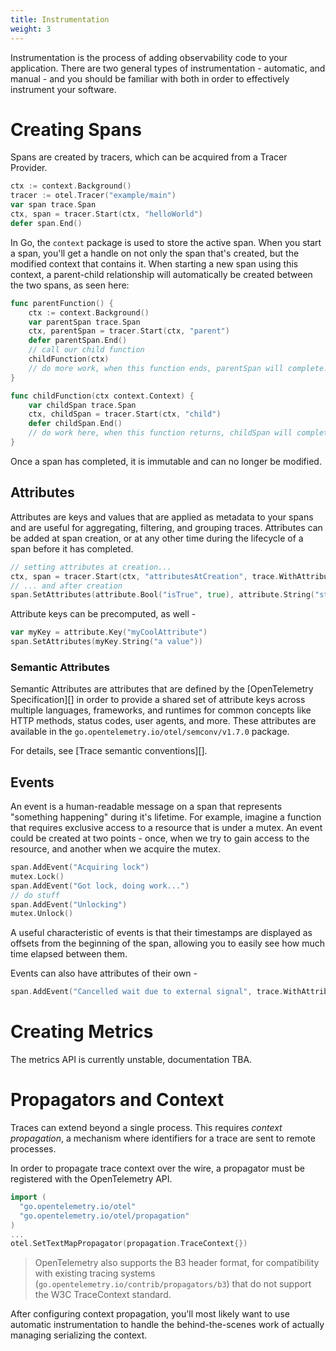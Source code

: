 ```yaml
---
title: Instrumentation
weight: 3
---
```


Instrumentation is the process of adding observability code to your application. There are two general types of instrumentation - automatic, and manual - and you should be familiar with both in order to effectively instrument your software.

# Creating Spans

Spans are created by tracers, which can be acquired from a Tracer Provider.

```go
ctx := context.Background()
tracer := otel.Tracer("example/main")
var span trace.Span
ctx, span = tracer.Start(ctx, "helloWorld")
defer span.End()
```

In Go, the `context` package is used to store the active span. When you start a span, you'll get a handle on not only the span that's created, but the modified context that contains it. When starting a new span using this context, a parent-child relationship will automatically be created between the two spans, as seen here:

```go
func parentFunction() {
	ctx := context.Background()
	var parentSpan trace.Span
	ctx, parentSpan = tracer.Start(ctx, "parent")
	defer parentSpan.End()
	// call our child function
	childFunction(ctx)
	// do more work, when this function ends, parentSpan will complete.
}

func childFunction(ctx context.Context) {
	var childSpan trace.Span
	ctx, childSpan = tracer.Start(ctx, "child")
	defer childSpan.End()
	// do work here, when this function returns, childSpan will complete.
}
```

Once a span has completed, it is immutable and can no longer be modified.

## Attributes

Attributes are keys and values that are applied as metadata to your spans and are useful for aggregating, filtering, and grouping traces. Attributes can be added at span creation, or at any other time during the lifecycle of a span before it has completed.

```go
// setting attributes at creation...
ctx, span = tracer.Start(ctx, "attributesAtCreation", trace.WithAttributes(attribute.String("hello", "world")))
// ... and after creation
span.SetAttributes(attribute.Bool("isTrue", true), attribute.String("stringAttr", "hi!"))
```

Attribute keys can be precomputed, as well -

```go
var myKey = attribute.Key("myCoolAttribute")
span.SetAttributes(myKey.String("a value"))
```

### Semantic Attributes

Semantic Attributes are attributes that are defined by the [OpenTelemetry Specification][] in order to provide a shared set of attribute keys across multiple languages, frameworks, and runtimes for common concepts like HTTP methods, status codes, user agents, and more. These attributes are available in the `go.opentelemetry.io/otel/semconv/v1.7.0` package.

For details, see [Trace semantic conventions][].

## Events

An event is a human-readable message on a span that represents "something happening" during it's lifetime. For example, imagine a function that requires exclusive access to a resource that is under a mutex. An event could be created at two points - once, when we try to gain access to the resource, and another when we acquire the mutex.

```go
span.AddEvent("Acquiring lock")
mutex.Lock()
span.AddEvent("Got lock, doing work...")
// do stuff
span.AddEvent("Unlocking")
mutex.Unlock()
```

A useful characteristic of events is that their timestamps are displayed as offsets from the beginning of the span, allowing you to easily see how much time elapsed between them.

Events can also have attributes of their own -

```go
span.AddEvent("Cancelled wait due to external signal", trace.WithAttributes(attribute.Int("pid", 4328), attribute.String("signal", "SIGHUP")))
```

# Creating Metrics

The metrics API is currently unstable, documentation TBA.

# Propagators and Context

Traces can extend beyond a single process. This requires _context propagation_, a mechanism where identifiers for a trace are sent to remote processes.

In order to propagate trace context over the wire, a propagator must be registered with the OpenTelemetry API.

```go
import (
  "go.opentelemetry.io/otel"
  "go.opentelemetry.io/otel/propagation"
)
...
otel.SetTextMapPropagator(propagation.TraceContext{})
```

> OpenTelemetry also supports the B3 header format, for compatibility with existing tracing systems (`go.opentelemetry.io/contrib/propagators/b3`) that do not support the W3C TraceContext standard.

After configuring context propagation, you'll most likely want to use automatic instrumentation to handle the behind-the-scenes work of actually managing serializing the context.

